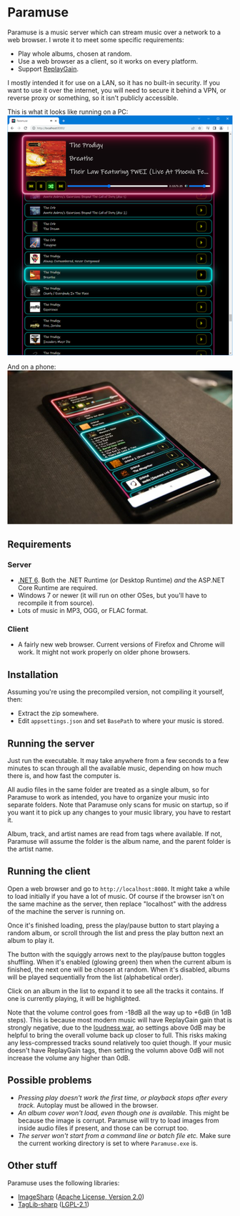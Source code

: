 # Paramuse

Paramuse is a music server which can stream music over a network to a web browser. I wrote it to meet some specific requirements:

* Play whole albums, chosen at random.
* Use a web browser as a client, so it works on every platform.
* Support [ReplayGain](https://en.wikipedia.org/wiki/ReplayGain).

I mostly intended it for use on a LAN, so it has no built-in security. If you want to use it over the internet, you will need to secure it behind a VPN, or reverse proxy or something, so it isn't publicly accessible.

This is what it looks like running on a PC:  
![Desktop screenshot](Screenshots/Desktop.png)

And on a phone:  
![Phone screenshot](Screenshots/Phone.jpg)

## Requirements

### Server

* [.NET 6](https://dotnet.microsoft.com/en-us/download/dotnet/6.0). Both the .NET Runtime (or Desktop Runtime) _and_ the ASP.NET Core Runtime are required.
* Windows 7 or newer (it will run on other OSes, but you'll have to recompile it from source).
* Lots of music in MP3, OGG, or FLAC format.

### Client

* A fairly new web browser. Current versions of Firefox and Chrome will work. It might not work properly on older phone browsers.

## Installation

Assuming you're using the precompiled version, not compiling it yourself, then:

* Extract the zip somewhere.
* Edit `appsettings.json` and set `BasePath` to where your music is stored.

## Running the server

Just run the executable. It may take anywhere from a few seconds to a few minutes to scan through all the available music, depending on how much there is, and how fast the computer is.

All audio files in the same folder are treated as a single album, so for Paramuse to work as intended, you have to organize your music into separate folders. Note that Paramuse only scans for music on startup, so if you want it to pick up any changes to your music library, you have to restart it.

Album, track, and artist names are read from tags where available. If not, Paramuse will assume the folder is the album name, and the parent folder is the artist name.

## Running the client

Open a web browser and go to `http://localhost:8080`. It might take a while to load initially if you have a lot of music. Of course if the browser isn't on the same machine as the server, then replace "localhost" with the address of the machine the server is running on.

Once it's finished loading, press the play/pause button to start playing a random album, or scroll through the list and press the play button next an album to play it.

The button with the squiggly arrows next to the play/pause button toggles shuffling. When it's enabled (glowing green) then when the current album is finished, the next one will be chosen at random. When it's disabled, albums will be played sequentially from the list (alphabetical order).

Click on an album in the list to expand it to see all the tracks it contains. If one is currently playing, it will be highlighted.

Note that the volume control goes from -18dB all the way up to +6dB (in 1dB steps). This is because most modern music will have ReplayGain gain that is strongly negative, due to the [loudness war](https://en.wikipedia.org/wiki/Loudness_war), ao settings above 0dB may be helpful to bring the overall volume back up closer to full. This risks making any less-compressed tracks sound relatively too quiet though. If your music doesn't have ReplayGain tags, then setting the volumn above 0dB will not increase the volume any higher than 0dB.

## Possible problems

* _Pressing play doesn't work the first time, or playback stops after every track._ Autoplay must be allowed in the browser.
* _An album cover won't load, even though one is available._ This might be because the image is corrupt. Paramuse will try to load images from inside audio files if present, and those can be corrupt too.
* _The server won't start from a command line or batch file etc._ Make sure the current working directory is set to where `Paramuse.exe` is.

## Other stuff

Paramuse uses the following libraries:
* [ImageSharp](https://github.com/SixLabors/ImageSharp) ([Apache License, Version 2.0](<Library Licenses/LICENSE-2.0.txt>))
* [TagLib-sharp](https://github.com/mono/taglib-sharp) ([LGPL-2.1](<Library Licenses/COPYING>))
